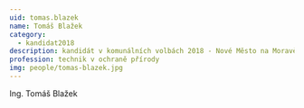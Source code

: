 ```yaml
---
uid: tomas.blazek
name: Tomáš Blažek
category:
  - kandidat2018
description: kandidát v komunálních volbách 2018 - Nové Město na Moravě
profession: technik v ochraně přírody
img: people/tomas-blazek.jpg
---
```


Ing. Tomáš Blažek
